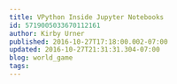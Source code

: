 ```yaml
---
title: VPython Inside Jupyter Notebooks
id: 5719005033670112161
author: Kirby Urner
published: 2016-10-27T17:18:00.002-07:00
updated: 2016-10-27T21:31:31.304-07:00
blog: world_game
tags: 
---
```


